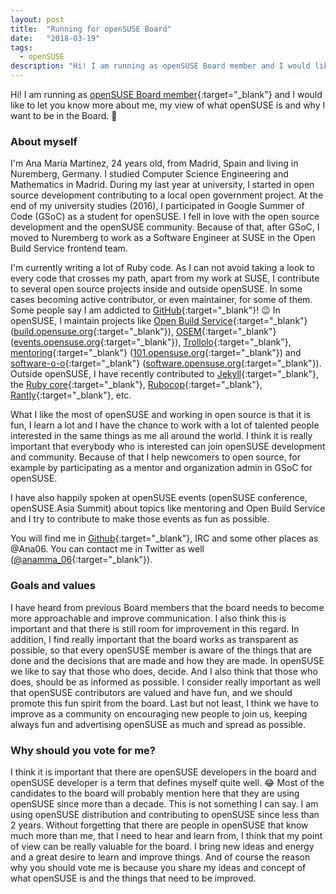 ```yaml
---
layout: post
title:  "Running for openSUSE Board"
date:   "2018-03-19"
tags: 
  - openSUSE
description: "Hi! I am running as openSUSE Board member and I would like to let you know more about me, my view of what openSUSE is and why I want to be in the Board. :raised_hands:"
---
```


Hi! I am running as [openSUSE Board member](https://en.opensuse.org/openSUSE:Board_election){:target="_blank"} and I would like to let you know more about me, my view of what openSUSE is and why I want to be in the Board. :raised_hands:

### About myself

I'm Ana María Martínez, 24 years old, from Madrid, Spain and living in Nuremberg, Germany. I studied Computer Science Engineering and Mathematics in Madrid. During my last year at university, I started in open source development contributing to a local open government project. At the end of my university studies (2016), I participated in Google Summer of Code (GSoC) as a student for openSUSE. I fell in love with the open source development and the openSUSE community. Because of that, after GSoC, I moved to Nuremberg to work as a Software Engineer at SUSE in the Open Build Service frontend team.

I'm currently writing a lot of Ruby code. As I can not avoid taking a look to every code that crosses my path, apart from my work at SUSE, I contribute to several open source projects inside and outside openSUSE. In some cases becoming active contributor, or even maintainer, for some of them. Some people say I am addicted to [GitHub](https://github.com/Ana06){:target="_blank"}! :wink: In openSUSE, I maintain projects like [Open Build Service](https://github.com/openSUSE/open-build-service){:target="_blank"} ([build.opensuse.org](https://build.opensuse.org){:target="_blank"}), [OSEM](https://github.com/openSUSE/osem){:target="_blank"} ([events.opensuse.org](https://events.opensuse.org){:target="_blank"}), [Trollolo](https://github.com/openSUSE/trollolo){:target="_blank"}, [mentoring](https://github.com/openSUSE/mentoring){:target="_blank"} ([101.opensuse.org](http://101.opensuse.org){:target="_blank"}) and [software-o-o](https://github.com/openSUSE/software-o-o){:target="_blank"} ([software.opensuse.org](https://software.opensuse.org){:target="_blank"}). Outside openSUSE, I have recently contributed to [Jekyll](https://github.com/jekyll/jekyll){:target="_blank"}, the [Ruby core](https://github.com/ruby/ruby){:target="_blank"}, [Rubocop](https://github.com/bbatsov/rubocop){:target="_blank"}, [Rantly](https://github.com/rantly-rb/rantly){:target="_blank"}, etc.

What I like the most of openSUSE and working in open source is that it is fun, I learn a lot and I have the chance to work with a lot of talented people interested in the same things as me all around the world. I think it is really important that everybody who is interested can join openSUSE development and community. Because of that I help newcomers to open source, for example by participating as a mentor and organization admin in GSoC for openSUSE.

I have also happily spoken at openSUSE events (openSUSE conference, openSUSE.Asia Summit) about topics like mentoring and Open Build Service and I try to contribute to make those events as fun as possible.

You will find me in [Github](https://github.com/Ana06){:target="_blank"}, IRC and some other places as @Ana06. You can contact me in Twitter as well ([@anamma_06](https://twitter.com/anamma_06){:target="_blank"}).


### Goals and values

I have heard from previous Board members that the board needs to become more approachable and improve communication. I also think this is important and that there is still room for improvement in this regard.
In addition, I find really important that the board works as transparent as possible, so that every openSUSE member is aware of the things that are done and the decisions that are made and how they are made. In openSUSE we like to say that those who does, decide. And I also think that those who does, should be as informed as possible.
I consider really important as well that openSUSE contributors are valued and have fun, and we should promote this fun spirit from the board.
Last but not least, I think we have to improve as a community on encouraging new people to join us, keeping always fun and advertising openSUSE as much and spread as possible.


### Why should you vote for me?

I think it is important that there are openSUSE developers in the board and openSUSE developer is a term that defines myself quite well. :joy:
Most of the candidates to the board will probably mention here that they are using openSUSE since more than a decade. This is not something I can say. I am using openSUSE distribution and contributing to openSUSE since less than 2 years. Without forgetting that there are people in openSUSE that know much more than me, that I need to hear and learn from, I think that my point of view can be really valuable for the board. I bring new ideas and energy and a great desire to learn and improve things.
And of course the reason why you should vote me is because you share my ideas and concept of what openSUSE is and the things that need to be improved.
